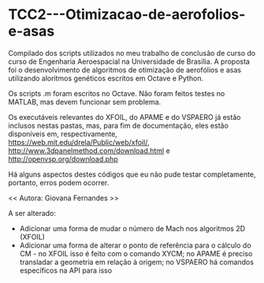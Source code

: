 # TCC2---Otimizacao-de-aerofolios-e-asas

Compilado dos scripts utilizados no meu trabalho de conclusão de curso do curso de Engenharia Aeroespacial na Universidade de Brasília. A proposta foi o desenvolvimento de algoritmos de otimização de aerofólios e asas utilizando aloritmos genéticos escritos em Octave e Python.

Os scripts .m foram escritos no Octave. Não foram feitos testes no MATLAB, mas devem funcionar sem problema.

Os executáveis relevantes do XFOIL, do APAME e do VSPAERO já estão inclusos nestas pastas, mas, para fim de documentação, eles estão disponíveis em, respectivamente, https://web.mit.edu/drela/Public/web/xfoil/, http://www.3dpanelmethod.com/download.html e http://openvsp.org/download.php

Há alguns aspectos destes códigos que eu não pude testar completamente, portanto, erros podem ocorrer.

<< Autora: Giovana Fernandes >>


A ser alterado:
* Adicionar uma forma de mudar o número de Mach nos algoritmos 2D (XFOIL)
* Adicionar uma forma de alterar o ponto de referência para o cálculo do CM - no XFOIL isso é feito com o comando XYCM; no APAME é preciso transladar a geometria em relação à origem; no VSPAERO há comandos específicos na API para isso
